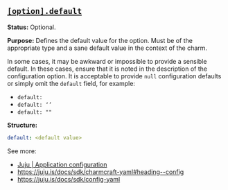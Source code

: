 <a href="#heading--option.default"><h2 id="heading--option.default">`[option].default`</h2></a>

**Status:** Optional.

**Purpose:** Defines the default value for the option. Must be of the appropriate type and a sane default value in the context of the charm.

In some cases, it may be awkward or impossible to provide a sensible default. In these cases, ensure that it is noted in the description of the configuration option. It is acceptable to provide `null` configuration defaults or simply omit the `default` field, for example:

- `default: `
- `default: ‘’`
- `default: ""`

**Structure:**

```yaml
default: <default value>
```

See more:
- [Juju | Application configuration](https://juju.is/docs/juju/configuration)
- https://juju.is/docs/sdk/charmcraft-yaml#heading--config
- https://juju.is/docs/sdk/config-yaml

